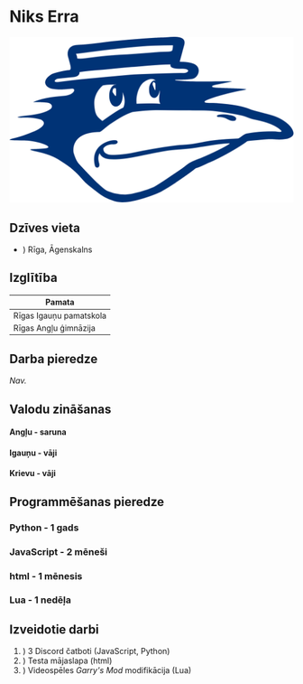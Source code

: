 # Niks Erra
![](bilde.png)
## Dzīves vieta
* ) Rīga, Āgenskalns
## Izglītība
|Pamata|
|---|
|Rīgas Igauņu pamatskola|
|Rīgas Angļu ģimnāzija|
## Darba pieredze
_Nav._

## Valodu zināšanas
#### Angļu - saruna
#### Igauņu - vāji
#### Krievu - vāji

## Programmēšanas pieredze
### Python - 1 gads
### JavaScript - 2 mēneši
### html - 1 mēnesis
### Lua - 1 nedēļa

## Izveidotie darbi

1. ) 3 Discord čatboti (JavaScript, Python)
2. ) Testa mājaslapa (html)
3. ) Videospēles _Garry's Mod_ modifikācija (Lua)